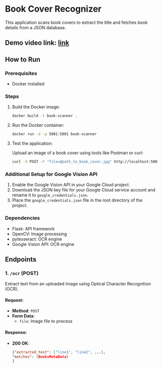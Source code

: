  # Book Cover Recognizer
 
This application scans book covers to extract the title and fetches book details from a JSON database.

## Demo video link: [link](https://northeastern.zoom.us/rec/play/Sa5PfkxTHj96GYzc9CKX-x7bOQXKZkYrMy7WDz9ZQ9Gmm0ukAL133HuinuUFS9k0n_vVIk1u31_qxKkL.-ZOJnCm71hXcTR8Z?canPlayFromShare=true&from=share_recording_detail&startTime=1733801080000&componentName=rec-play&originRequestUrl=https%3A%2F%2Fnortheastern.zoom.us%2Frec%2Fshare%2FOwHtWy92DqRWMAQ-RtGdXNCoKlbPIYze-IYuGmhPLdlQYyD3ii0VuK_vokDtojD4.W60FT21_SWQWmY4e%3FstartTime%3D1733801080000)

## How to Run

### Prerequisites
- Docker installed

### Steps
1. Build the Docker image:
   ```bash
   docker build -t book-scanner .
2. Run the Docker container:
    ```bash
    docker run -d -p 5001:5001 book-scanner
    ```
3. Test the application:

    Upload an image of a book cover using tools like Postman or curl:
     ```bash
     curl -X POST -F "file=@path_to_book_cover.jpg" http://localhost:5001/upload
     ```

### Additional Setup for Google Vision API

1. Enable the Google Vision API in your Google Cloud project.
2. Download the JSON key file for your Google Cloud service account and rename it to `google_credentials.json`.
3. Place the `google_credentials.json` file in the root directory of the project.

### Dependencies
* Flask: API framework
* OpenCV: Image processing
* pytesseract: OCR engine
* Google Vision API: OCR engine


## Endpoints

### 1. `/ocr` (POST)
Extract text from an uploaded image using Optical Character Recognition (OCR).

#### Request:
- **Method**: `POST`
- **Form Data**:
  - `file`: Image file to process

#### Response:
- **200 OK**:
  ```json
  {"extracted_text": ["line1", "line2", ...],
  "matches": [BooksMetaData]
  }

